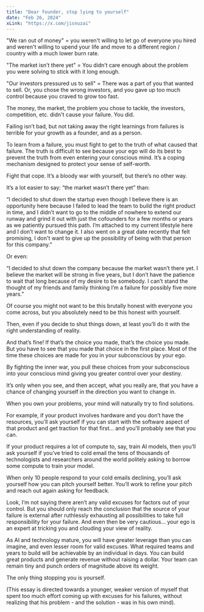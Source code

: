 ```yaml
---
title: "Dear founder, stop lying to yourself"
date: "Feb 26, 2024"
xLink: "https://x.com/jisnuzai"
---
```


"We ran out of money" = you weren't willing to let go of everyone you hired and weren't willing to upend your life and move to a different region / country with a much lower burn rate.

"The market isn't there yet" = You didn’t care enough about the problem you were solving to stick with it long enough.

"Our investors pressured us to sell" = There was a part of you that wanted to sell. Or, you chose the wrong investors, and you gave up too much control because you craved to grow too fast.

The money, the market, the problem you chose to tackle, the investors, competition, etc. didn't cause your failure. You did.

Failing isn’t bad, but not taking away the right learnings from failures is terrible for your growth as a founder, and as a person.

To learn from a failure, you must fight to get to the truth of what caused that failure. The truth is difficult to see because your ego will do its best to prevent the truth from even entering your conscious mind. It’s a coping mechanism designed to protect your sense of self-worth.

Fight that cope. It’s a bloody war with yourself, but there’s no other way.

It’s a lot easier to say: “the market wasn’t there yet” than:

“I decided to shut down the startup even though I believe there is an opportunity here because I failed to lead the team to build the right product in time, and I didn’t want to go to the middle of nowhere to extend our runway and grind it out with just the cofounders for a few months or years as we patiently pursued this path. I’m attached to my current lifestyle here and I don’t want to change it. I also went on a great date recently that felt promising, I don't want to give up the possibility of being with that person for this company.”

Or even:

“I decided to shut down the company because the market wasn’t there yet. I believe the market will be strong in five years, but I don’t have the patience to wait that long because of my desire to be somebody. I can’t stand the thought of my friends and family thinking I’m a failure for possibly five more years.”

Of course you might not want to be this brutally honest with everyone you come across, but you absolutely need to be this honest with yourself.

Then, even if you decide to shut things down, at least you’ll do it with the right understanding of reality.

And that’s fine! If that’s the choice you made, that’s the choice you made. But you have to see that you made that choice in the first place. Most of the time these choices are made for you in your subconscious by your ego.

By fighting the inner war, you pull these choices from your subconscious into your conscious mind giving you greater control over your destiny.

It’s only when you see, and then accept, what you really are, that you have a chance of changing yourself in the direction you want to change in.

When you own your problems, your mind will naturally try to find solutions.

For example, if your product involves hardware and you don’t have the resources, you’ll ask yourself if you can start with the software aspect of that product and get traction for that first… and you’ll probably see that you can.

If your product requires a lot of compute to, say, train AI models, then you’ll ask yourself if you’ve tried to cold email the tens of thousands of technologists and researchers around the world politely asking to borrow some compute to train your model.

When only 10 people respond to your cold emails declining, you’ll ask yourself how you can pitch yourself better. You’ll work to refine your pitch and reach out again asking for feedback.

Look, I’m not saying there aren’t any valid excuses for factors out of your control. But you should only reach the conclusion that the source of your failure is external after ruthlessly exhausting all possibilities to take full responsibility for your failure. And even then be very cautious... your ego is an expert at tricking you and clouding your view of reality.

As AI and technology mature, you will have greater leverage than you can imagine, and even lesser room for valid excuses. What required teams and years to build will be achievable by an individual in days. You can build great products and generate revenue without raising a dollar. Your team can remain tiny and punch orders of magnitude above its weight.

The only thing stopping you is yourself.

(This essay is directed towards a younger, weaker version of myself that spent too much effort coming up with excuses for his failures, without realizing that his problem - and the solution - was in his own mind).